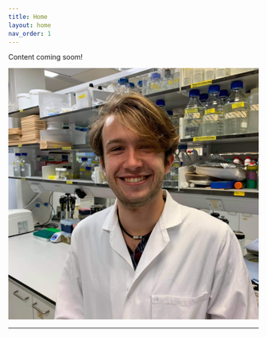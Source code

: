 ```yaml
---
title: Home
layout: home
nav_order: 1
---
```


Content coming soom!

<!--Change the "academic life" line to be like a catchphrase/ very short mission statement about me
Put the profile photo of me here at the top
Then underneath have some brief info/intro text about me, personal mission statement, etc
Say here that I'm a current PhD student -->

![Photo of me](assets\images\Picture_Me.jpg)

----

[^1]: [It can take up to 10 minutes for changes to your site to publish after you push the changes to GitHub](https://docs.github.com/en/pages/setting-up-a-github-pages-site-with-jekyll/creating-a-github-pages-site-with-jekyll#creating-your-site).

[Just the Docs]: https://just-the-docs.github.io/just-the-docs/
[GitHub Pages]: https://docs.github.com/en/pages
[README]: https://github.com/just-the-docs/just-the-docs-template/blob/main/README.md
[Jekyll]: https://jekyllrb.com
[GitHub Pages / Actions workflow]: https://github.blog/changelog/2022-07-27-github-pages-custom-github-actions-workflows-beta/
[use this template]: https://github.com/just-the-docs/just-the-docs-template/generate
